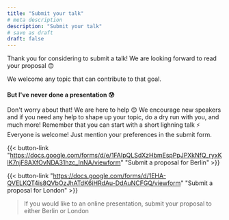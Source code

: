 ```yaml
---
title: "Submit your talk"
# meta description
description: "Submit your talk"
# save as draft
draft: false
---
```


Thank you for considering to submit a talk! We are looking forward to read 
your proposal 😊

We welcome any topic that can contribute to that goal.

#### But I've never done a presentation 😰

Don't worry about that! We are here to help 😊 We encourage new speakers and
if you need any help to shape up your topic, do a dry run with you, and much
more! Remember that you can start with a short lighning talk ⚡️ Everyone is
welcome! Just mention your preferences in the submit form.

{{< button-link "https://docs.google.com/forms/d/e/1FAIpQLSdXzHbmEspPpJPXkNfQ_ryxKlK7njF8AXfOvNDA31hzc_InNA/viewform" "Submit a proposal for Berlin" >}}

{{< button-link "https://docs.google.com/forms/d/1EHA-QVELKQT4is8QVbOzJhATdK6iHRdAu-DdAuNCFGQ/viewform" "Submit a proposal for London" >}}

> If you would like to an online presentation, submit your proposal to either Berlin or London
